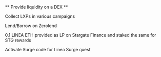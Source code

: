 ** Provide liquidity on a DEX **

Collect LXPs in various campaigns

Lend/Borrow on Zerolend

0.1 LINEA ETH provided as LP on Stargate Finance and staked the same for STG rewards

Activate Surge code for Linea Surge quest
